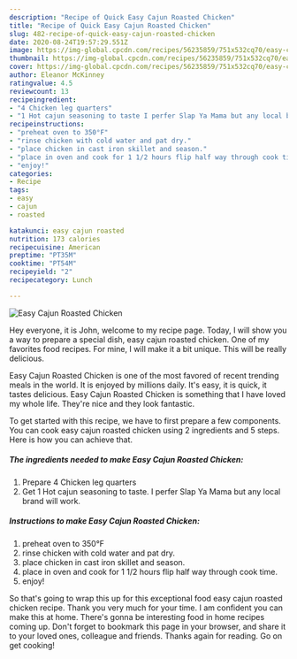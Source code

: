 ```yaml
---
description: "Recipe of Quick Easy Cajun Roasted Chicken"
title: "Recipe of Quick Easy Cajun Roasted Chicken"
slug: 482-recipe-of-quick-easy-cajun-roasted-chicken
date: 2020-08-24T19:57:29.551Z
image: https://img-global.cpcdn.com/recipes/56235859/751x532cq70/easy-cajun-roasted-chicken-recipe-main-photo.jpg
thumbnail: https://img-global.cpcdn.com/recipes/56235859/751x532cq70/easy-cajun-roasted-chicken-recipe-main-photo.jpg
cover: https://img-global.cpcdn.com/recipes/56235859/751x532cq70/easy-cajun-roasted-chicken-recipe-main-photo.jpg
author: Eleanor McKinney
ratingvalue: 4.5
reviewcount: 13
recipeingredient:
- "4 Chicken leg quarters"
- "1 Hot cajun seasoning to taste I perfer Slap Ya Mama but any local brand will work"
recipeinstructions:
- "preheat oven to 350°F"
- "rinse chicken with cold water and pat dry."
- "place chicken in cast iron skillet and season."
- "place in oven and cook for 1 1/2 hours flip half way through cook time."
- "enjoy!"
categories:
- Recipe
tags:
- easy
- cajun
- roasted

katakunci: easy cajun roasted 
nutrition: 173 calories
recipecuisine: American
preptime: "PT35M"
cooktime: "PT54M"
recipeyield: "2"
recipecategory: Lunch

---
```



![Easy Cajun Roasted Chicken](https://img-global.cpcdn.com/recipes/56235859/751x532cq70/easy-cajun-roasted-chicken-recipe-main-photo.jpg)

Hey everyone, it is John, welcome to my recipe page. Today, I will show you a way to prepare a special dish, easy cajun roasted chicken. One of my favorites food recipes. For mine, I will make it a bit unique. This will be really delicious.



Easy Cajun Roasted Chicken is one of the most favored of recent trending meals in the world. It is enjoyed by millions daily. It's easy, it is quick, it tastes delicious. Easy Cajun Roasted Chicken is something that I have loved my whole life. They're nice and they look fantastic.


To get started with this recipe, we have to first prepare a few components. You can cook easy cajun roasted chicken using 2 ingredients and 5 steps. Here is how you can achieve that.

<!--inarticleads1-->

##### The ingredients needed to make Easy Cajun Roasted Chicken:

1. Prepare 4 Chicken leg quarters
1. Get 1 Hot cajun seasoning to taste. I perfer Slap Ya Mama but any local brand will work.




<!--inarticleads2-->

##### Instructions to make Easy Cajun Roasted Chicken:

1. preheat oven to 350°F
1. rinse chicken with cold water and pat dry.
1. place chicken in cast iron skillet and season.
1. place in oven and cook for 1 1/2 hours flip half way through cook time.
1. enjoy!




So that's going to wrap this up for this exceptional food easy cajun roasted chicken recipe. Thank you very much for your time. I am confident you can make this at home. There's gonna be interesting food in home recipes coming up. Don't forget to bookmark this page in your browser, and share it to your loved ones, colleague and friends. Thanks again for reading. Go on get cooking!
